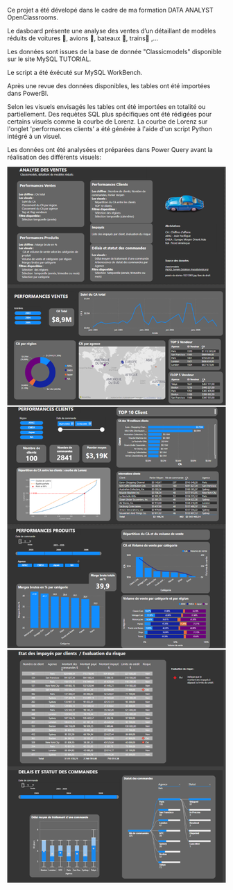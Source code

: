 Ce projet a été dévelopé dans le cadre de ma formation DATA ANALYST OpenClassrooms.

Le dasboard présente une analyse des ventes d’un détaillant de modèles réduits de voitures 🚗, avions 🛫, bateaux 🚢, trains🚂 ,...

Les données sont issues de la base de donnée "Classicmodels" disponible sur le site MySQL TUTORIAL.

Le script a été éxécuté sur MySQL WorkBench.

Après une revue des données disponibles, les tables ont été importées dans PowerBI.

Selon les visuels envisagés les tables ont été importées en totalité ou partiellement. Des requètes SQL plus spécifiques ont été rédigées pour certains visuels comme la courbe de Lorenz.
La courbe de Lorenz sur l'onglet 'performances clients' a été générée à l'aide d'un script Python intégré à un visuel. 

Les données ont été analysées et préparées dans Power Query avant la réalisation des différents visuels:

![DB 1-3](https://github.com/DominiqueOstinet/POWER-BI/blob/main/DB%201-3.png)
![DB 2-3](https://github.com/DominiqueOstinet/POWER-BI/blob/main/DB%202-3.png)
![DB 3-3](https://github.com/DominiqueOstinet/POWER-BI/blob/main/DB%203-3.png)
